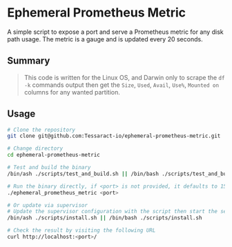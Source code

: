 # Ephemeral Prometheus Metric
A simple script to expose a port and serve a Prometheus metric for any disk path usage.
The metric is a gauge and is updated every 20 seconds.

## Summary
> This code is written for the Linux OS, and Darwin only to scrape the `df -k` commands output then get the `Size`, `Used`, `Avail`, `Use%`, `Mounted on` columns for any wanted partition.

## Usage
```bash
# Clone the repository
git clone git@github.com:Tessaract-io/ephemeral-prometheus-metric.git

# Change directory
cd ephemeral-prometheus-metric

# Test and build the binary
/bin/ash ./scripts/test_and_build.sh || /bin/bash ./scripts/test_and_build.sh

# Run the binary directly, if <port> is not provided, it defaults to 15000
./ephemeral_prometheus_metric <port>

# Or update via supervisor
# Update the supervisor configuration with the script then start the service
/bin/ash ./scripts/install.sh || /bin/bash ./scripts/install.sh

# Check the result by visiting the following URL
curl http://localhost:<port>/
```
